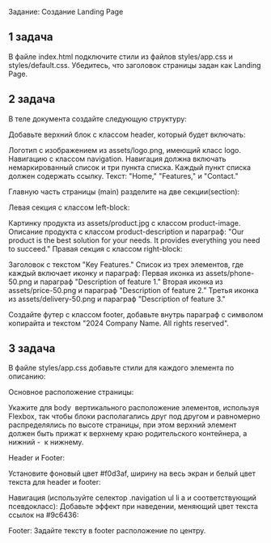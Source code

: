 Задание: Создание Landing Page

## 1 задача
В файле index.html подключите стили из файлов styles/app.css и styles/default.css. Убедитесь, что заголовок страницы задан как Landing Page.

## 2 задача
В теле документа создайте следующую структуру:

Добавьте верхний блок с классом header, который будет включать:

Логотип с изображением из assets/logo.png, имеющий класс logo.
Навигацию с классом navigation. Навигация должна включать немаркированный список и три пункта списка. Каждый пункт списка должен содержать ссылку. Текст: "Home," "Features," и "Contact." 

Главную часть страницы (main) разделите на две секции(section):

Левая секция с классом left-block:

Картинку продукта из assets/product.jpg с классом product-image.
Описание продукта с классом product-description и параграф: "Our product is the best solution for your needs. It provides everything you need to succeed."
Правая секция с классом right-block:

Заголовок с текстом "Key Features."
Список из трех элементов, где каждый включает иконку и параграф:
Первая иконка из assets/phone-50.png и параграф "Description of feature 1."
Вторая иконка из assets/price-50.png и параграф "Description of feature 2."
Третья иконка из assets/delivery-50.png и параграф "Description of feature 3."

Создайте футер с классом footer, добавьте внутрь параграф с символом копирайта и текстом  "2024 Company Name. All rights reserved".

## 3 задача

В файле styles/app.css добавьте стили для каждого элемента по описанию:

Основное расположение страницы:

Укажите для body  вертикального расположение элементов, используя Flexbox, так чтобы блоки располагались друг под другом и равномерно распределялись по высоте страницы, при этом верхний элемент должен быть прижат к верхнему краю родительского контейнера, а нижний -  к нижнему.

Header и Footer:

Установите фоновый цвет #f0d3af, ширину на весь экран и белый цвет текста для header и footer:

Навигация (используйте селектор .navigation ul li a и соответствующий псевдокласс):
Добавьте эффект при наведении, меняющий цвет текста ссылок на #9c6436:

Footer:
Задайте тексту в footer расположение по центру. 
